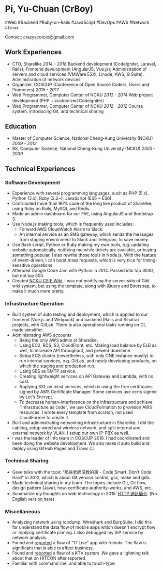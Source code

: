 # Pi, Yu-Chuan (CrBoy)
#Web #Backend #Ruby-on-Rails #JavaScript #DevOps #AWS #Network #Linux

Contact: crazyscorpio@gmail.com

## Work Experiences
* CTO, Sharelike _2014 - 2018_
Backend development (CodeIgniter, Laravel, Rails); Frontend development (AngularJS, Vue.js); Administration of servers and cloud services (VMWare ESXi, Linode, AWS, G Suite); Administration of network devices
* Organizer, COSCUP (Conference of Open Source Coders, Users and Promoters) _2015 - 2017_
* Web Programmer, Computer Center of NCKU _2013 - 2014_
Web project development (PHP + customized CodeIgniter）
* Web Programmer, Computer Center of NCKU _2012 - 2012_
Course system, introducing Git, and technical sharing

## Education
* Master of Computer Science, National Cheng-Kung University (NCKU) _2009 - 2012_
* BS, Computer Science, National Cheng-Kung University (NCKU) _2005 - 2009_

## Technical Experiences
### Software Development
* Experience with several programming languages, such as PHP (5.x), Python (3.x), Ruby (2.2~), JavaScript (ES5 ~ ES6).
* Contributed more than 90% code of the long live product of Sharelike, using Ruby on Rails, MySQL and Redis.
* Made an admin dashboard for our FAE, using AngularJS and Bootstrap 3.
* Use Node.js making tools, which is frequently used includes:
	* Forward AWS CloudWatch Alarm to Slack.
	* An internal service as an SMS gateway, which sends the messages from staging environment to Slack and Telegram, to save money.
* Use Bash script, Python or Ruby making my own tools, e.g. updating website automatically, notifying me while tickets are available, or buying something popular. I also rewrite those tools in Node.js. With the feature of event-driven, I can burst mass requests, which is very nice for timing-sensitive operations.
* Attended Google Code Jam with Python in 2014. Passed into top 3000, but not top 500.
* Created [NCKU CSIE Wiki](http://wiki.csie.ncku.edu.tw/). I was not modifying the server-side of Gitit wiki system, but using the template, along with jQuery and Bootstrap, to make it much more pretty.
### Infrastructure Operation
* Built system of auto testing and deployment, which is applied to our frontend (Vue.js and Webpack) and backend (Rails and Sinatra) projects, with GitLab. There is also operational tasks running on CI, made simplifier.
* Administrating AWS accounts
	* Being the only AWS admin at Sharelike.
	* Using EC2, RDS, S3, CloudFront, etc. Making load balance by ELB as well, to increase API throughput, and prevent downtime.
	* Setup ECS cluster (nevertheless, with only ONE instance mostly) to run internal services, e.g. GitLab, and newly developing products, on which the staging and production run.
	* Using SES as SMTP service.
	* Creating lightweight services on API Gateway and Lambda, with no cost.
	* Applying SSL on most services, which is using the free certificates signed by AWS Certificate Manager. Some services use certs signed by Let's Encrypt.
	* To decrease human-interference on the infrastructure and achieve "infrastructure as code", we use CloudFormation to provision AWS resources. I wrote every template from scratch, not used CloudFormer to create it.
* Built and administrating networking infrastructure in Sharelike. I did the cabling, setup wired and wireless network, and split internal and external network by VLAN. I setup our own IP-PBX as well.
* I was the leader of info team in COSCUP 2018. I had coordinated and been doing the website development. We also make it auto build and deploy using GitHub Pages and Travis CI.
### Technical Sharing
* Gave talks with the topic "那些老師沒教的事 - Code Smart, Don't Code Hard" in 2012, which is about Git version control, gcc, make and gdb.
* Made technical sharing in my team. The topics include Git, Git flow, design pattern (Java), how-certificate-authority-works, and AWS, etc.
* Summarize my thoughts on web technology in 2015: [HTTP 通訊簡介](http://blog.crboy.net/2015/08/http.html). (No English version here)
### Miscellaneous
* Analyzing network using tcpdump, Wireshark and BurpSuite. I did this for understand the data flow of mobile apps which doesn't encrypt flow or implying certificate pinning. I also debugged my SIP service by network analysis.
* Found and [reported](https://zeroday.hitcon.org/vulnerability/ZD-2017-01260) a flaw of "17 Live" app with friends. The flaw is significant that is able to affect business.
* Found and [reported](https://zeroday.hitcon.org/vulnerability/ZD-2016-00074) a flaw of a KTV system. We gave a lightning talk about that on HITCON after reported.
* Familiar with command line, and able to touch-type.

